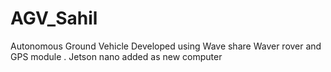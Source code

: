 # AGV_Sahil
Autonomous Ground Vehicle Developed using Wave share Waver rover and GPS module .
Jetson nano added as new computer
